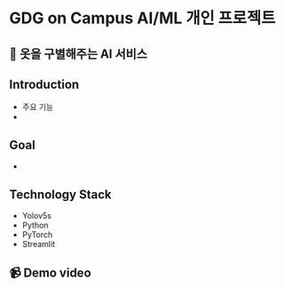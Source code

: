 # GDG on Campus AI/ML 개인 프로젝트

## 👚 옷을 구별해주는 AI 서비스

## Introduction
- 주요 기능
- 
## Goal
-

## Technology Stack 
- Yolov5s
- Python
- PyTorch
- Streamlit
  
## 📹 Demo video



